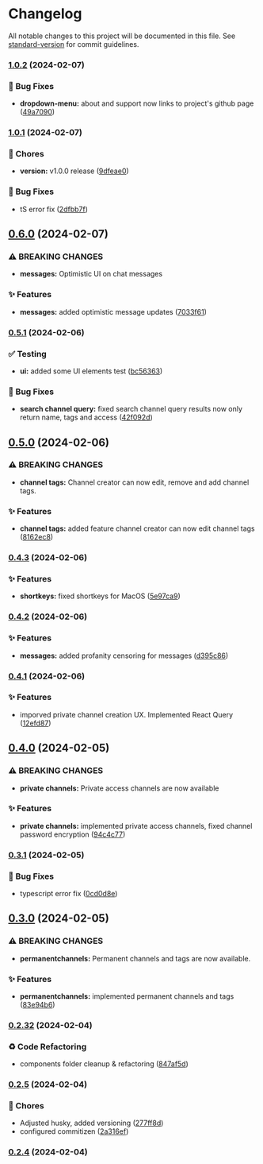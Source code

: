 # Changelog

All notable changes to this project will be documented in this file. See [standard-version](https://github.com/conventional-changelog/standard-version) for commit guidelines.

### [1.0.2](https://github.com/GeorgeCht/anonyma/compare/v1.0.1...v1.0.2) (2024-02-07)


### 🐛 Bug Fixes

* **dropdown-menu:** about and support now links to project's github page ([49a7090](https://github.com/GeorgeCht/anonyma/commit/49a709082daf2b4abfdda59aa84991984ce45e87))

### [1.0.1](https://github.com/GeorgeCht/anonyma/compare/v0.6.0...v1.0.1) (2024-02-07)


### 🚚 Chores

* **version:** v1.0.0 release ([9dfeae0](https://github.com/GeorgeCht/anonyma/commit/9dfeae08084e002042258a7761de145603019691))


### 🐛 Bug Fixes

* tS error fix ([2dfbb7f](https://github.com/GeorgeCht/anonyma/commit/2dfbb7f496cca5d2a63a0a1abbcfa9e449ba3b36))

## [0.6.0](https://github.com/GeorgeCht/anonyma/compare/v0.5.1...v0.6.0) (2024-02-07)


### ⚠ BREAKING CHANGES

* **messages:** Optimistic UI on chat messages

### ✨ Features

* **messages:** added optimistic message updates ([7033f61](https://github.com/GeorgeCht/anonyma/commit/7033f61f64adce9b98572d862226773480c87ed0))

### [0.5.1](https://github.com/GeorgeCht/anonyma/compare/v0.5.0...v0.5.1) (2024-02-06)


### ✅ Testing

* **ui:** added some UI elements test ([bc56363](https://github.com/GeorgeCht/anonyma/commit/bc563637af2e1354acc647c296019d4614a4d3f6))


### 🐛 Bug Fixes

* **search channel query:** fixed search channel query results now only return name, tags and access ([42f092d](https://github.com/GeorgeCht/anonyma/commit/42f092d0c0104a444e5d8d5c1e7970660b7195a3))

## [0.5.0](https://github.com/GeorgeCht/anonyma/compare/v0.4.3...v0.5.0) (2024-02-06)


### ⚠ BREAKING CHANGES

* **channel tags:** Channel creator can now edit, remove and add channel tags.

### ✨ Features

* **channel tags:** added feature channel creator can now edit channel tags ([8162ec8](https://github.com/GeorgeCht/anonyma/commit/8162ec829dd455619638628fc597dda9915d8dda))

### [0.4.3](https://github.com/GeorgeCht/anonyma/compare/v0.4.2...v0.4.3) (2024-02-06)


### ✨ Features

* **shortkeys:** fixed shortkeys for MacOS ([5e97ca9](https://github.com/GeorgeCht/anonyma/commit/5e97ca954cabd3250bed7c08da83ffc198d7a852))

### [0.4.2](https://github.com/GeorgeCht/anonyma/compare/v0.4.1...v0.4.2) (2024-02-06)


### ✨ Features

* **messages:** added profanity censoring for messages ([d395c86](https://github.com/GeorgeCht/anonyma/commit/d395c86dbcd42be75707f0f519500757178026e9))

### [0.4.1](https://github.com/GeorgeCht/anonyma/compare/v0.4.0...v0.4.1) (2024-02-06)


### ✨ Features

* imporved private channel creation UX. Implemented React Query ([12efd87](https://github.com/GeorgeCht/anonyma/commit/12efd879a8da0125a69bf2af26fde423ccaf9bde))

## [0.4.0](https://github.com/GeorgeCht/anonyma/compare/v0.3.1...v0.4.0) (2024-02-05)


### ⚠ BREAKING CHANGES

* **private channels:** Private access channels are now available

### ✨ Features

* **private channels:** implemented private access channels, fixed channel password encryption ([94c4c77](https://github.com/GeorgeCht/anonyma/commit/94c4c7782183fa7704a5d0eb3f8f29f5d14e2d55))

### [0.3.1](https://github.com/GeorgeCht/anonyma/compare/v0.3.0...v0.3.1) (2024-02-05)


### 🐛 Bug Fixes

* typescript error fix ([0cd0d8e](https://github.com/GeorgeCht/anonyma/commit/0cd0d8e2dd84dcb1b2e7f40e17d457cab3cb5335))

## [0.3.0](https://github.com/GeorgeCht/anonyma/compare/v0.2.9...v0.3.0) (2024-02-05)


### ⚠ BREAKING CHANGES

* **permanentchannels:** Permanent channels and tags are now available.

### ✨ Features

* **permanentchannels:** implemented permanent channels and tags ([83e94b6](https://github.com/GeorgeCht/anonyma/commit/83e94b6bed1aef9224d6ca1aaccfff47f79c7bc0))

### [0.2.32](https://github.com/GeorgeCht/anonyma/compare/v0.2.5...v0.2.32) (2024-02-04)

### ♻️ Code Refactoring

- components folder cleanup & refactoring ([847af5d](https://github.com/GeorgeCht/anonyma/commit/847af5dce9e1d44ea48b0ab51d2efa94950d992a))

### [0.2.5](https://github.com/GeorgeCht/anonyma/compare/v0.2.4...v0.2.5) (2024-02-04)

### 🚚 Chores

- Adjusted husky, added versioning ([277ff8d](https://github.com/GeorgeCht/anonyma/commit/277ff8d5a04de993ded51ae50790906751db9620))
- configured commitizen ([2a316ef](https://github.com/GeorgeCht/anonyma/commit/2a316efa16059b60c14edd6b50cbb0f3f12d3325))

### [0.2.4](https://github.com/GeorgeCht/anonyma/compare/v0.2.2...v0.2.4) (2024-02-04)
